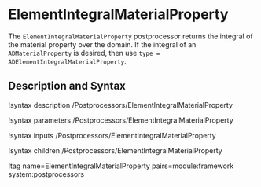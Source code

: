 # ElementIntegralMaterialProperty

The `ElementIntegralMaterialProperty` postprocessor returns the integral of the
material property over the domain. If the integral of an `ADMaterialProperty` is
desired, then use `type = ADElementIntegralMaterialProperty`.

## Description and Syntax

!syntax description /Postprocessors/ElementIntegralMaterialProperty

!syntax parameters /Postprocessors/ElementIntegralMaterialProperty

!syntax inputs /Postprocessors/ElementIntegralMaterialProperty

!syntax children /Postprocessors/ElementIntegralMaterialProperty

!tag name=ElementIntegralMaterialProperty pairs=module:framework system:postprocessors
